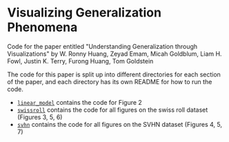 # Visualizing Generalization Phenomena 
Code for the paper entitled "Understanding Generalization through Visualizations" by W. Ronny Huang, Zeyad Emam, Micah Goldblum, Liam H. Fowl, Justin K. Terry, Furong Huang, Tom Goldstein

The code for this paper is split up into different directories for each section of the paper, and each directory has its own README for how to run the code.
- [`linear_model`](linear_model) contains the code for Figure 2
- [`swissroll`](swissroll) contains the code for all figures on the swiss roll dataset (Figures 3, 5, 6)
- [`svhn`](svhn) contains the code for all figures on the SVHN dataset (Figures 4, 5, 7)
